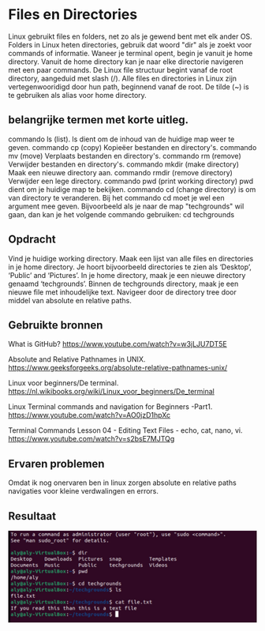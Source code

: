 # Files en Directories

Linux gebruikt files en folders, net zo als je gewend bent met elk ander OS. 
Folders in Linux heten directories, gebruik dat woord "dir" als je zoekt voor commands of informatie.
Waneer je terminal opent, begin je vanuit je home directory. 
Vanuit de home directory kan je naar elke directorie navigeren met een paar commands.
De Linux file structuur begint vanaf de root directory, aangeduid met slash (/). 
Alle files en directories in Linux zijn vertegenwooridigd door hun path, beginnend vanaf de root.
De tilde (~) is te gebruiken als alias voor home directory.

## belangrijke termen met korte uitleg.

commando ls (list). ls dient om de inhoud van de huidige map weer te geven.
commando cp (copy) Kopieëer bestanden en directory's.
commando mv (move) Verplaats bestanden en directory's.
commando rm (remove) Verwijder bestanden en directory's.
commando mkdir (make directory) Maak een nieuwe directory aan.
commando rmdir (remove directory) Verwijder een lege directory.
commando pwd (print working directory) pwd dient om je huidige map te bekijken.
commando cd (change directory) is om van directory te veranderen. Bij het commando cd moet je wel een argument mee geven. 
Bijvoorbeeld als je naar de map "techgrounds" wil gaan, dan kan je het volgende commando gebruiken: cd techgrounds

## Opdracht

Vind je huidige working directory.
Maak een lijst van alle files en directories in je home directory. Je hoort bijvoorbeeld directories te zien als ‘Desktop’, ‘Public’ and ‘Pictures’.
In je home directory, maak je een nieuwe directory genaamd ‘techgrounds’.
Binnen de techgrounds directory, maak je een nieuwe file met inhoudelijke text.
Navigeer door de directory tree door middel van absolute en relative paths.

## Gebruikte bronnen

What is GitHub? 
https://www.youtube.com/watch?v=w3jLJU7DT5E

Absolute and Relative Pathnames in UNIX. 
https://www.geeksforgeeks.org/absolute-relative-pathnames-unix/

Linux voor beginners/De terminal. 
https://nl.wikibooks.org/wiki/Linux_voor_beginners/De_terminal

Linux Terminal commands and navigation for Beginners -Part1.
https://www.youtube.com/watch?v=AO0jzD1hpXc

Terminal Commands Lesson 04 - Editing Text Files - echo, cat, nano, vi. 
https://www.youtube.com/watch?v=s2bsE7MJTQg

## Ervaren problemen
Omdat ik nog onervaren ben in linux zorgen absolute en relative paths navigaties voor kleine verdwalingen en errors.

## Resultaat

![naamvandeplaatje](../00_includes/LNX-02FilesandDirectoriesScreenShot.jpg)


